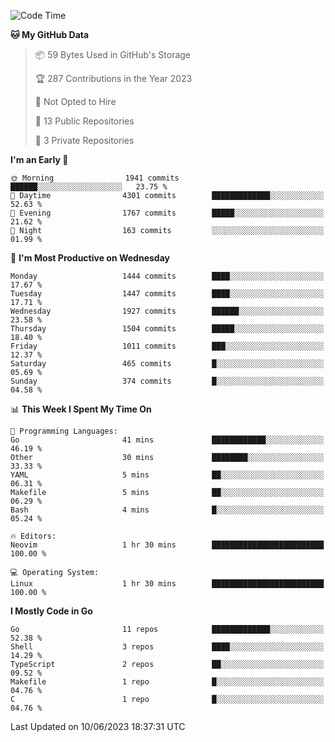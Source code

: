 <!--START_SECTION:waka-->
![Code Time](http://img.shields.io/badge/Code%20Time-26%20hrs%2043%20mins-blue)

**🐱 My GitHub Data** 

> 📦 59 Bytes Used in GitHub's Storage 
 > 
> 🏆 287 Contributions in the Year 2023
 > 
> 🚫 Not Opted to Hire
 > 
> 📜 13 Public Repositories 
 > 
> 🔑 3 Private Repositories 
 > 
**I'm an Early 🐤** 

```text
🌞 Morning                1941 commits        ██████░░░░░░░░░░░░░░░░░░░   23.75 % 
🌆 Daytime                4301 commits        █████████████░░░░░░░░░░░░   52.63 % 
🌃 Evening                1767 commits        █████░░░░░░░░░░░░░░░░░░░░   21.62 % 
🌙 Night                  163 commits         ░░░░░░░░░░░░░░░░░░░░░░░░░   01.99 % 
```
📅 **I'm Most Productive on Wednesday** 

```text
Monday                   1444 commits        ████░░░░░░░░░░░░░░░░░░░░░   17.67 % 
Tuesday                  1447 commits        ████░░░░░░░░░░░░░░░░░░░░░   17.71 % 
Wednesday                1927 commits        ██████░░░░░░░░░░░░░░░░░░░   23.58 % 
Thursday                 1504 commits        █████░░░░░░░░░░░░░░░░░░░░   18.40 % 
Friday                   1011 commits        ███░░░░░░░░░░░░░░░░░░░░░░   12.37 % 
Saturday                 465 commits         █░░░░░░░░░░░░░░░░░░░░░░░░   05.69 % 
Sunday                   374 commits         █░░░░░░░░░░░░░░░░░░░░░░░░   04.58 % 
```


📊 **This Week I Spent My Time On** 

```text
💬 Programming Languages: 
Go                       41 mins             ████████████░░░░░░░░░░░░░   46.19 % 
Other                    30 mins             ████████░░░░░░░░░░░░░░░░░   33.33 % 
YAML                     5 mins              ██░░░░░░░░░░░░░░░░░░░░░░░   06.31 % 
Makefile                 5 mins              ██░░░░░░░░░░░░░░░░░░░░░░░   06.29 % 
Bash                     4 mins              █░░░░░░░░░░░░░░░░░░░░░░░░   05.24 % 

🔥 Editors: 
Neovim                   1 hr 30 mins        █████████████████████████   100.00 % 

💻 Operating System: 
Linux                    1 hr 30 mins        █████████████████████████   100.00 % 
```

**I Mostly Code in Go** 

```text
Go                       11 repos            █████████████░░░░░░░░░░░░   52.38 % 
Shell                    3 repos             ████░░░░░░░░░░░░░░░░░░░░░   14.29 % 
TypeScript               2 repos             ██░░░░░░░░░░░░░░░░░░░░░░░   09.52 % 
Makefile                 1 repo              █░░░░░░░░░░░░░░░░░░░░░░░░   04.76 % 
C                        1 repo              █░░░░░░░░░░░░░░░░░░░░░░░░   04.76 % 
```




 Last Updated on 10/06/2023 18:37:31 UTC
<!--END_SECTION:waka-->
